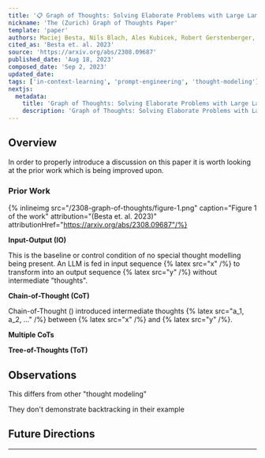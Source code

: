 ```yaml
---
title: '📋 Graph of Thoughts: Solving Elaborate Problems with Large Language Models'
nickname: 'The (Zurich) Graph of Thoughts Paper'
template: 'paper'
authors: Maciej Besta, Nils Blach, Ales Kubicek, Robert Gerstenberger, Lukas Gianinazzi, Joanna Gajda, Tomasz Lehmann, Michal Podstawski, Hubert Niewiadomski, Piotr Nyczyk, Torsten Hoefler
cited_as: 'Besta et. al. 2023'
source: 'https://arxiv.org/abs/2308.09687'
published_date: 'Aug 18, 2023'
composed_date: 'Sep 2, 2023'
updated_date:
tags: ['in-context-learning', 'prompt-engineering', 'thought-modeling']
nextjs:
  metadata:
    title: 'Graph of Thoughts: Solving Elaborate Problems with Large Language Models'
    description: 'Graph of Thoughts: Solving Elaborate Problems with Large Language Models'
---
```


## Overview

In order to properly introduce a discussion on this paper it is worth looking at the prior work which is being improved upon.

### Prior Work

{% inlineimg src="/2308-graph-of-thoughts/figure-1.png" caption="Figure 1 of the work" attribution="(Besta et. al. 2023)" attributionHref="https://arxiv.org/abs/2308.09687"/%}

**Input-Output (IO)**

This is the baseline or control condition of no special thought modelling being present. An LLM is fed in input sequence {% latex src="x" /%} to transform into an output sequence {% latex src="y" /%} without intermediate "thoughts".

**Chain-of-Thought (CoT)**

Chain-of-Thought () introduced intermediate thoughts {% latex src="a_1, a_2, ..." /%} between {% latex src="x" /%} and {% latex src="y" /%}.

**Multiple CoTs**

**Tree-of-Thoughts (ToT)**

## Observations

This differs from other "thought modeling"

They don't demonstrate backtracking in their example

## Future Directions

<!-- **Please cite the original work**! To cite this critique: -->

---

<!--




using this to train a model which solves arc.
make 1+ GoOs for Arc examples, train

everything is connected graph neural Networks

see boosting logical reasoning


the binding problem




-->

